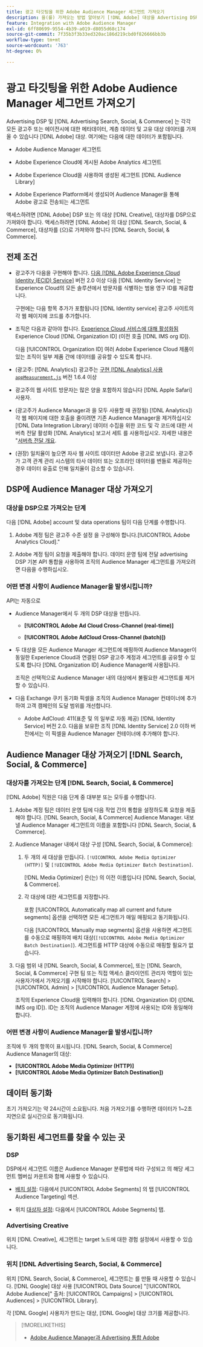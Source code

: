 ```yaml
---
title: 광고 타깃팅을 위한 Adobe Audience Manager 세그먼트 가져오기
description: 을(를) 가져오는 방법 알아보기 [!DNL Adobe] 대상을 Advertising DSP 및 Adobe Audience Manager을 사용한 검색
feature: Integration with Adobe Audience Manager
exl-id: 6ff80699-9554-4b39-a019-d8055d68c174
source-git-commit: 7f35b3f3b33ed320ac186d219cbd0f826666bb3b
workflow-type: tm+mt
source-wordcount: '763'
ht-degree: 0%

---
```


# 광고 타깃팅을 위한 Adobe Audience Manager 세그먼트 가져오기

Advertising DSP 및 [!DNL Advertising Search, Social, & Commerce] 는 각각 모든 광고주 또는 에이전시에 대한 메타데이터, 계층 데이터 및 고유 대상 데이터를 가져올 수 있습니다 [!DNL Adobe] 대상<!-- segments or audiences? Standardize terms per AAM's docs -->. 여기에는 다음에 대한 데이터가 포함됩니다.

* Adobe Audience Manager 세그먼트

* Adobe Experience Cloud에 게시된 Adobe Analytics 세그먼트

* Adobe Experience Cloud을 사용하여 생성된 세그먼트 [!DNL Audience Library]

* Adobe Experience Platform에서 생성되어 Audience Manager을 통해 Adobe 광고로 전송되는 세그먼트

액세스하려면 [!DNL Adobe] DSP 또는 의 대상 [!DNL Creative], 대상자를 DSP으로 가져와야 합니다. 액세스하려면 [!DNL Adobe] 의 대상 [!DNL Search, Social, & Commerce], 대상자를 (으)로 가져와야 합니다 [!DNL Search, Social, & Commerce].

## 전제 조건

* 광고주가 다음을 구현해야 합니다. [다음 [!DNL Adobe Experience Cloud Identity (ECID) Service]](https://experienceleague.adobe.com/docs/id-service/using/intro/overview.html) 버전 2.0 이상 다음 [!DNL Identity Service] 는 Experience Cloud의 모든 솔루션에서 방문자를 식별하는 범용 영구 ID를 제공합니다.

   구현에는 다음 항목 추가가 포함됩니다 [!DNL Identity service] 광고주 사이트의 각 웹 페이지에 코드를 추가합니다.

* 조직은 다음과 같아야 합니다. [Experience Cloud 서비스에 대해 활성화됨](https://experienceleague.adobe.com/docs/core-services/interface/services/core-services.html) Experience Cloud [!DNL Organization ID] (이전 호출 [!DNL IMS org ID]).

   다음 [!UICONTROL Organization ID] 여러 Adobe Experience Cloud 제품이 있는 조직이 일부 제품 간에 데이터를 공유할 수 있도록 합니다.

* (광고주: [!DNL Analytics]) 광고주는 [구현 [!DNL Analytics] 사용 `appMeasurement.js`](https://experienceleague.adobe.com/docs/analytics/implementation/js/overview.html) 버전 1.6.4 이상

* 광고주의 웹 사이트 방문자는 많은 양을 포함하지 않습니다 [!DNL Apple Safari] 사용자.

* (광고주가 Audience Manager과 을 모두 사용할 때 권장됨) [!DNL Analytics]) 각 웹 페이지에 대한 호출을 줄이려면 기존 Audience Manager을 제거하십시오 [!DNL Data Integration Library] 데이터 수집을 위한 코드 및 각 코드에 대한 서버측 전달 활성화 [!DNL Analytics] 보고서 세트 를 사용하십시오. 자세한 내용은 &quot;[서버측 전달 개요](https://experienceleague.adobe.com/docs/analytics/admin/admin-tools/server-side-forwarding/ssf.html).

* (권장) 일치율이 높으면 자사 웹 사이트 데이터만 Adobe 광고로 보냅니다. 광고주가 고객 관계 관리 시스템의 타사 데이터 또는 오프라인 데이터를 번들로 제공하는 경우 데이터 유출로 인해 일치율이 감소할 수 있습니다.

## DSP에 Audience Manager 대상 가져오기

### 대상을 DSP으로 가져오는 단계

다음 [!DNL Adobe] account 및 data operations 팀이 다음 단계를 수행합니다.

1. Adobe 계정 팀은 광고주 수준 설정 을 구성해야 합니다.[!UICONTROL Adobe Analytics Cloud].&quot;

1. Adobe 계정 팀이 요청을 제출해야 합니다.<!-- Submit a request as a JIRA task? --> 데이터 운영 팀에 전달<!-- implementation team? --> advertising DSP 기본 API 통합을 사용하여 조직의 Audience Manager 세그먼트를 가져오려면 다음을 수행하십시오.

### 어떤 변경 사항이 Audience Manager을 발생시킵니까?

API는 자동으로

* Audience Manager에서 두 개의 DSP 대상을 만듭니다.

   * **[!UICONTROL Adobe Ad Cloud Cross-Channel (real-time)]**

   * **[!UICONTROL Adobe AdCloud Cross-Channel (batch)])**

* 두 대상을 모든 Audience Manager 세그먼트에 매핑하여 Audience Manager이 동일한 Experience Cloud과 연결된 DSP 광고주 계정과 세그먼트를 공유할 수 있도록 합니다 [!DNL Organization ID] Audience Manager에 사용됩니다. <!-- Verify -->

   조직은 선택적으로 Audience Manager 내의 대상에서 불필요한 세그먼트를 제거할 수 있습니다.

* 다음 Exchange 쿠키 동기화 픽셀을 조직의 Audience Manager 컨테이너에 추가하여 고객 캠페인의 도달 범위를 개선합니다.

   * Adobe AdCloud: 411(표준 및 의 일부로 자동 제공) [!DNL Identity Service] 버전 2.0. 다음을 보유한 조직 [!DNL Identity Service] 2.0 이하 버전에서는 이 픽셀을 Audience Manager 컨테이너에 추가해야 합니다.

## Audience Manager 대상 가져오기 [!DNL Search, Social, & Commerce]

### 대상자를 가져오는 단계 [!DNL Search, Social, & Commerce]

[!DNL Adobe] 직원은 다음 단계 중 대부분 또는 모두를 수행합니다.

1. Adobe 계정 팀은 데이터 운영 팀에 다음 작업 간의 통합을 설정하도록 요청을 제출해야 합니다. [!DNL Search, Social, & Commerce] Audience Manager. 내보낼 Audience Manager 세그먼트의 이름을 포함합니다 [!DNL Search, Social, & Commerce].

1. Audience Manager 내에서 대상 구성 [!DNL Search, Social, & Commerce]:

   1. 두 개의 새 대상을 만듭니다. `[!UICONTROL Adobe Media Optimizer (HTTP)]` 및 `[!UICONTROL Adobe Media Optimizer Batch Destination]`.

      [!DNL Media Optimizer] 은(는) 의 이전 이름입니다 [!DNL Search, Social, & Commerce].

   1. 각 대상에 대한 세그먼트를 지정합니다.

      포함 [!UICONTROL Automatically map all current and future segments] 옵션을 선택하면 모든 세그먼트가 매일 매핑되고 동기화됩니다.

      다음 [!UICONTROL Manually map segments] 옵션을 사용하면 세그먼트를 수동으로 매핑하여 배치 대상(`[!UICONTROL Adobe Media Optimizer Batch Destination]`). 세그먼트를 HTTP 대상에 수동으로 매핑할 필요가 없습니다.

1. 다음 범위 내 [!DNL Search, Social, & Commerce], 또는 [!DNL Search, Social, & Commerce] 구현 팀 또는 직접 액세스 클라이언트 관리자 역할이 있는 사용자가에서 가져오기를 시작해야 합니다. [!UICONTROL Search] > [!UICONTROL Admin] > [!UICONTROL Audience Manager Setup].

   조직의 Experience Cloud을 입력해야 합니다. [!DNL Organization ID] ([!DNL IMS org ID]). ID는 조직의 Audience Manager 계정에 사용되는 ID와 동일해야 합니다.

### 어떤 변경 사항이 Audience Manager을 발생시킵니까?

조직에 두 개의 항목이 표시됩니다. [!DNL Search, Social, & Commerce] Audience Manager의 대상:

* **[!UICONTROL Adobe Media Optimizer (HTTP)]**
* **[!UICONTROL Adobe Media Optimizer Batch Destination])**

## 데이터 동기화

초기 가져오기는 약 24시간이 소요됩니다. 처음 가져오기를 수행하면 데이터가 1~2초 지연으로 실시간으로 동기화됩니다.

<!--
### How DSP Syncs the Data

DSP syncs the data automatically using the [!DNL Adobe Experience Cloud Identity (ECID) Service]. During synchronization, the [!DNL ECID Service] calls Adobe Advertising at [!DNL cm.eversttech.net]. Because Adobe Advertising is a trusted domain, ID syncs take place from parent pages rather than within the destination publishing iframes, as they do with most third-party activation partners. Audience Manager identifies unique users by device IDs, using the [Audience Manager [!DNL Unique User ID (AAM UUID)]](https://experienceleague.adobe.com/docs/audience-manager/user-guide/reference/ids-in-aam.html#global-device-ids), also called the [!DNL Device ID].

![Synchronization of [!DNL Adobe] audiences in DSP](/help/integrations/assets/audience-manager-sync.png)

### How Search Syncs the Data
-->

<!-- 
Segment membership data is sent only after one of the following events occurs:

* (Advertisers with DSP):

  * The segment is targeted in an Adobe Advertising display ad.

  * The segment is added to the [!DNL Adobe AdCloud Cross-Channel] batch and real-time destinations within the Audience Manager user interface.

* (Advertisers with [!DNL Search, Social, & Commerce]):

  * The segment is targeted in an Adobe Advertising search ad.

  * The segment is added to the [!DNL Adobe Media Optimizer] batch and HTTP destinations within the Audience Manager user interface.
 -->
<!-- Is membership data/whatever available in Creative? If so, does it show the same as DSP? -->

## 동기화된 세그먼트를 찾을 수 있는 곳

### DSP

DSP에서 세그먼트 이름은 Audience Manager 분류법에 따라 구성되고 의 해당 세그먼트 멤버십 카운트와 함께 사용할 수 있습니다.

* [배치 설정](/help/dsp/campaign-management/placements/placement-settings.md#audience-targeting): 다음에서 [!UICONTROL Adobe Segments] 의 탭 [!UICONTROL Audience Targeting] 섹션.

* 위치 [대상자 설정](/help/dsp/audiences/audience-settings.md): 다음에서 [!UICONTROL Adobe Segments] 탭.

### Advertising Creative

위치 [!DNL Creative], 세그먼트는 target 노드에 대한 경험 설정에서 사용할 수 있습니다.

### 위치 [!DNL Advertising Search, Social, & Commerce]

위치 [!DNL Search, Social, & Commerce], 세그먼트는 를 만들 때 사용할 수 있습니다. [!DNL Google] 대상 사용 [!UICONTROL Data Source] &quot;[!UICONTROL Adobe Audience]&quot; 출처: [!UICONTROL Campaigns] > [!UICONTROL Audiences] > [!UICONTROL Library].

각 [!DNL Google] 사용자가 만드는 대상, [!DNL Google] 대상 크기를 제공합니다.

>[!MORELIKETHIS]
>
>* [Adobe Audience Manager과 Advertising 통합 Adobe](/help/integrations/audience-manager/overview.md)

